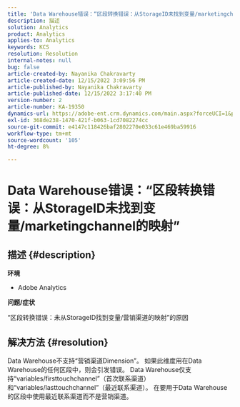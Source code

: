 ```yaml
---
title: 'Data Warehouse错误：“区段转换错误：从StorageID未找到变量/marketingchannel的映射'
description: 描述
solution: Analytics
product: Analytics
applies-to: Analytics
keywords: KCS
resolution: Resolution
internal-notes: null
bug: false
article-created-by: Nayanika Chakravarty
article-created-date: 12/15/2022 3:09:56 PM
article-published-by: Nayanika Chakravarty
article-published-date: 12/15/2022 3:17:40 PM
version-number: 2
article-number: KA-19350
dynamics-url: https://adobe-ent.crm.dynamics.com/main.aspx?forceUCI=1&pagetype=entityrecord&etn=knowledgearticle&id=985b0388-8a7c-ed11-81ac-6045bd006e5a
exl-id: 368de238-1470-421f-b063-1cd7082274cc
source-git-commit: e4147c118426baf2802270e033c61e469ba59916
workflow-type: tm+mt
source-wordcount: '105'
ht-degree: 8%

---
```


# Data Warehouse错误：“区段转换错误：从StorageID未找到变量/marketingchannel的映射”

## 描述 {#description}


<b>环境</b>

- Adobe Analytics

<b>问题/症状</b>

“区段转换错误：未从StorageID找到变量/营销渠道的映射”的原因


## 解决方法 {#resolution}


Data Warehouse不支持“营销渠道Dimension”。 如果此维度用在Data Warehouse的任何区段中，则会引发错误。 Data Warehouse仅支持“variables/firsttouchchannel”（首次联系渠道）和“variables/lasttouchchannel”（最近联系渠道）。 在要用于Data Warehouse的区段中使用最近联系渠道而不是营销渠道。
